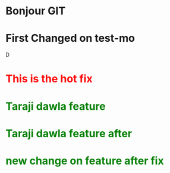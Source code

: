 <h1>Bonjour GIT</h1>
<h1>First Changed on test-mo</h1>D
<h1 style="color:red">This is the hot fix</h1>
<h1 style="color:green">Taraji dawla feature</h1>
<h1 style="color:green">Taraji dawla feature after</h1>
<h1 style="color:green">new change on feature after fix</h1>
